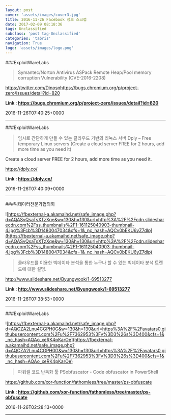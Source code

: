```yaml
---
layout: post
cover: 'assets/images/cover3.jpg'
title: 2016-11-26 Facebook 정보 스크랩
date: 2017-02-09 08:18:36
tags: Unclassified
subclass: 'post tag-Unclassified'
categories: 'tabris'
navigation: True
logo: 'assets/images/logo.png'
---
```


###ExploitWareLabs

>Symantec/Norton Antivirus ASPack Remote Heap/Pool memory corruption Vulnerability (CVE-2016-2208)

https://twitter.com/Dinosnhttps://bugs.chromium.org/p/project-zero/issues/detail?id=820

**Link : <https://bugs.chromium.org/p/project-zero/issues/detail?id=820>**

2016-11-26T07:40:25+0000

---

###ExploitWareLabs

>임시로 간단하게 만들 수 있는 클라우드 기반의 리눅스 서버
Dply – Free temporary Linux servers (Create a cloud server FREE for 2 hours, add more time as you need it) 

Create a cloud server FREE for 2 hours, add more time as you need it. 

https://dply.co/

**Link : <https://dply.co/>**

2016-11-26T07:40:09+0000

---

###빅데이터전문가협의회

![https://fbexternal-a.akamaihd.net/safe_image.php?d=AQASvQsaTsXTzXqe&w=130&h=130&url=http%3A%2F%2Fcdn.slidesharecdn.com%2Fss_thumbnails%2F1-161125040903-thumbnail-4.jpg%3Fcb%3D1480047034&cfs=1&_nc_hash=AQCv0bEKU6yZ7dlp](https://fbexternal-a.akamaihd.net/safe_image.php?d=AQASvQsaTsXTzXqe&w=130&h=130&url=http%3A%2F%2Fcdn.slidesharecdn.com%2Fss_thumbnails%2F1-161125040903-thumbnail-4.jpg%3Fcb%3D1480047034&cfs=1&_nc_hash=AQCv0bEKU6yZ7dlp)

>클라우드를 이용한 빅데이타 분석을 통한 누구나 할 수 있는 빅데이타 분석 트랜드에 대한 설명. 

http://www.slideshare.net/Byungwook/1-69513277

**Link : <http://www.slideshare.net/Byungwook/1-69513277>**

2016-11-26T07:38:53+0000

---

###ExploitWareLabs

![https://fbexternal-a.akamaihd.net/safe_image.php?d=AQCZA2Lnu4CGPH0G&w=130&h=130&url=https%3A%2F%2Favatars0.githubusercontent.com%2Fu%2F7362953%3Fv%3D3%26s%3D400&cfs=1&_nc_hash=AQAo_xeRK4pKarOe](https://fbexternal-a.akamaihd.net/safe_image.php?d=AQCZA2Lnu4CGPH0G&w=130&h=130&url=https%3A%2F%2Favatars0.githubusercontent.com%2Fu%2F7362953%3Fv%3D3%26s%3D400&cfs=1&_nc_hash=AQAo_xeRK4pKarOe)

>파워셀 코드 난독화 툴  PSobfuscator - Code obfuscator in PowerShell

https://github.com/xor-function/fathomless/tree/master/ps-obfuscate

**Link : <https://github.com/xor-function/fathomless/tree/master/ps-obfuscate>**

2016-11-26T02:28:13+0000

---

